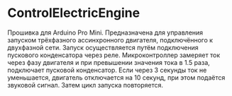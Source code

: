 # ControlElectricEngine

Прошивка для Arduino Pro Mini.
Предназначена для управления запуском трёхфазного ассинхронного двигателя, подключённого к двухфазной сети.
Запуск осуществляется путём подключения пускового конденсатора через реле.
Микроконтроллер замеряет ток через фазу двигателя и при превышении значения тока в 1.5 раза, подключает пусковой конденсатор.
Если через 3 секунды ток не уменьшается, двигатель отключается на 10 секунд, при этом подаётся звуковой сигнал.
Затем цикл запуска повторяется.
